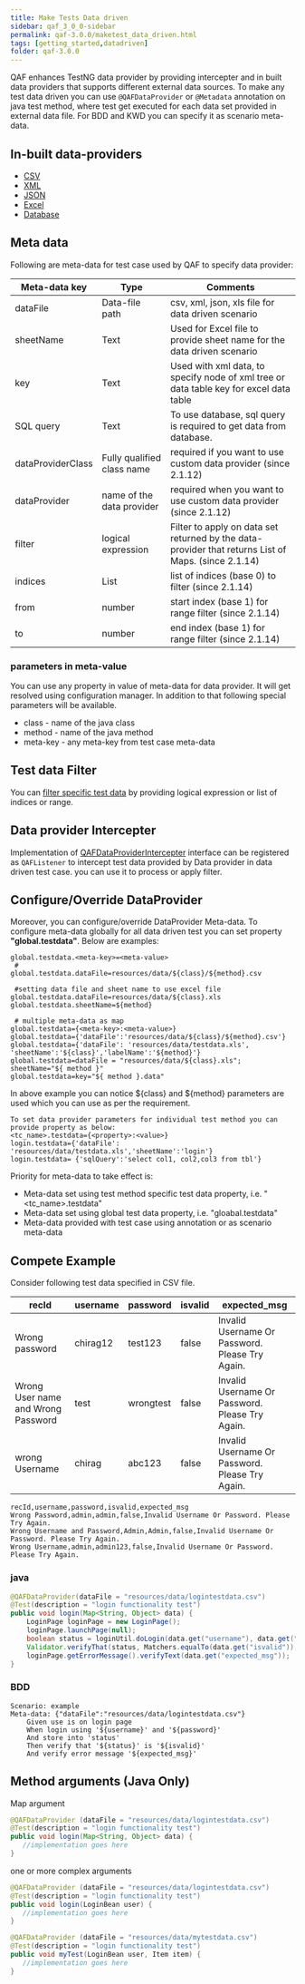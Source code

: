 ```yaml
---
title: Make Tests Data driven
sidebar: qaf_3_0_0-sidebar
permalink: qaf-3.0.0/maketest_data_driven.html
tags: [getting_started,datadriven]
folder: qaf-3.0.0
---
```


QAF enhances TestNG data provider by providing intercepter and in built data providers that supports different external data sources. 
To make any test data driven you can use `@QAFDataProvider` or `@Metadata` annotation on java test method, where test get executed for each data set provided in external data file. For BDD and KWD you can specify it as scenario meta-data.

## In-built data-providers
 - [CSV](csv.html)
 - [XML](xml.html)
 - [JSON](json.html)
 - [Excel](excel.html)
 - [Database](database.html)
 
## Meta data
Following are meta-data for test case used by QAF to specify data provider:

|Meta-data key|Type|Comments|
|-------|--------|---------|
|dataFile|Data-file path|csv, xml, json, xls  file for data driven scenario|
|sheetName|Text|Used for Excel file to provide sheet name for the data driven scenario|
|key|Text|Used with xml data, to specify node of xml tree or data table key for excel data table|
|SQL query|Text|To use database, sql query is required to get data from database.|
|dataProviderClass|Fully qualified class name|required if you want to use custom data provider (since 2.1.12)|
|dataProvider|name of the data provider|required when you want to use custom data provider (since 2.1.12)|
|filter|logical expression|Filter to apply on data set returned by the data-provider that returns List of Maps. (since 2.1.14)|
|indices|List|list of indices (base 0) to filter (since 2.1.14)|
|from|number|start index (base 1) for range filter (since 2.1.14)|
|to|number|end index (base 1) for range filter (since 2.1.14)|

### parameters in meta-value
You can use any property in value of meta-data for data provider. It will get resolved using configuration manager. In addition to  that following special  parameters will be available.
 * class - name of the java class
 * method - name of the java method
 * meta-key - any meta-key from test case meta-data

## Test data Filter
You can [filter specific test data](data_driven_filter.html) by providing logical expression or list of indices or range.

## Data provider Intercepter

Implementation of [QAFDataProviderIntercepter](javadoc/com/qmetry/qaf/automation/testng/dataprovider/QAFDataProviderIntercepter.html) interface can be registered as `QAFListener` to intercept test data provided by Data provider in data driven test case. you can use it to process or apply filter.

## Configure/Override DataProvider

Moreover, you can configure/override DataProvider Meta-data. To configure meta-data globally for all data driven test you can set property **"global.testdata"**. Below are examples:

```properties
global.testdata.<meta-key>=<meta-value>
 #
global.testdata.dataFile=resources/data/${class}/${method}.csv

 #setting data file and sheet name to use excel file
global.testdata.dataFile=resources/data/${class}.xls
global.testdata.sheetName=${method}

 # multiple meta-data as map
global.testdata={<meta-key>:<meta-value>}
global.testdata={'dataFile':'resources/data/${class}/${method}.csv'}
global.testdata={'dataFile': 'resources/data/testdata.xls', 'sheetName':'${class}','labelName':'${method}'}
global.testdata=dataFile = "resources/data/${class}.xls"; sheetName="${ method }"
global.testdata=key="${ method }.data"
```

In above example you can notice ${class} and ${method} parameters are used which you can use as per the requirement.

```
To set data provider parameters for individual test method you can provide property as below:
<tc_name>.testdata={<property>:<value>}
login.testdata={'dataFile': 'resources/data/testdata.xls','sheetName':'login'}
login.testdata= {'sqlQuery':'select col1, col2,col3 from tbl'}
```
Priority for meta-data to take effect is:

   * Meta-data set using test method specific test data property, i.e. "<tc_name>.testdata"
   * Meta-data set using global test data property, i.e. "gloabal.testdata"
   * Meta-data provided with test case using annotation or as scenario meta-data

## Compete Example
Consider following test data specified in CSV file.

| recId | username | password | isvalid | expected_msg |
|-------|---------|-------|--------|---------|
| Wrong password | chirag12 |  test123 | false | Invalid Username Or Password. Please Try Again.|
| Wrong User name and Wrong Password | test | wrongtest | false | Invalid Username Or Password. Please Try Again.|
| wrong Username | chirag	| abc123 | false | Invalid Username Or Password. Please Try Again. |


```
recId,username,password,isvalid,expected_msg
Wrong Password,admin,admin,false,Invalid Username Or Password. Please Try Again.
Wrong Username and Password,Admin,Admin,false,Invalid Username Or Password. Please Try Again.
Wrong Username,admin,admin123,false,Invalid Username Or Password. Please Try Again.
```


### java
```java
@QAFDataProvider(dataFile = "resources/data/logintestdata.csv")
@Test(description = "login functionality test")
public void login(Map<String, Object> data) {
    LoginPage loginPage = new LoginPage();
    loginPage.launchPage(null);
    boolean status = loginUtil.doLogin(data.get("username"), data.get("password"))
    Validator.verifyThat(status, Matchers.equalTo(data.get("isvalid"));
    loginPage.getErrorMessage().verifyText(data.get("expected_msg"));
}
```
### BDD
```
Scenario: example
Meta-data: {"dataFile":"resources/data/logintestdata.csv"}
	Given use is on login page
	When login using '${username}' and '${password}'
	And store into 'status'
	Then verify that '${status}' is '${isvalid}'
	And verify error message '${expected_msg}'
```
## Method arguments (Java Only)
Map argument

```java
@QAFDataProvider (dataFile = "resources/data/logintestdata.csv")
@Test(description = "login functionality test")
public void login(Map<String, Object> data) {
   //implementation goes here
}
```
one or more complex arguments
```java
@QAFDataProvider (dataFile = "resources/data/logintestdata.csv")
@Test(description = "login functionality test")
public void login(LoginBean user) {
   //implementation goes here
}

@QAFDataProvider (dataFile = "resources/data/mytestdata.csv")
@Test(description = "login functionality test")
public void myTest(LoginBean user, Item item) {
   //implementation goes here
}
```
